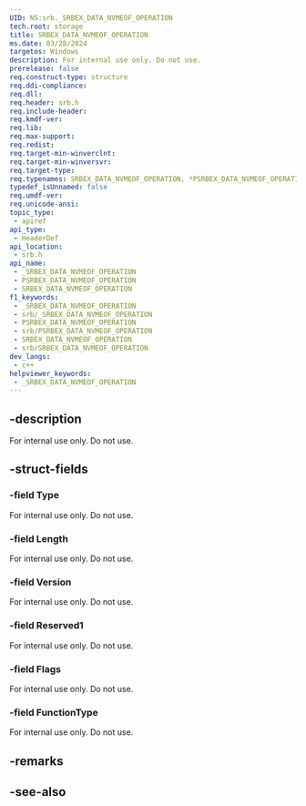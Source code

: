 ```yaml
---
UID: NS:srb._SRBEX_DATA_NVMEOF_OPERATION
tech.root: storage
title: SRBEX_DATA_NVMEOF_OPERATION
ms.date: 03/28/2024
targetos: Windows
description: For internal use only. Do not use.
prerelease: false
req.construct-type: structure
req.ddi-compliance: 
req.dll: 
req.header: srb.h
req.include-header: 
req.kmdf-ver: 
req.lib: 
req.max-support: 
req.redist: 
req.target-min-winverclnt: 
req.target-min-winversvr: 
req.target-type: 
req.typenames: SRBEX_DATA_NVMEOF_OPERATION, *PSRBEX_DATA_NVMEOF_OPERATION
typedef_isUnnamed: false
req.umdf-ver: 
req.unicode-ansi: 
topic_type:
 - apiref
api_type:
 - HeaderDef
api_location:
 - srb.h
api_name:
 - _SRBEX_DATA_NVMEOF_OPERATION
 - PSRBEX_DATA_NVMEOF_OPERATION
 - SRBEX_DATA_NVMEOF_OPERATION
f1_keywords:
 - _SRBEX_DATA_NVMEOF_OPERATION
 - srb/_SRBEX_DATA_NVMEOF_OPERATION
 - PSRBEX_DATA_NVMEOF_OPERATION
 - srb/PSRBEX_DATA_NVMEOF_OPERATION
 - SRBEX_DATA_NVMEOF_OPERATION
 - srb/SRBEX_DATA_NVMEOF_OPERATION
dev_langs:
 - c++
helpviewer_keywords:
 - _SRBEX_DATA_NVMEOF_OPERATION
---
```


## -description

For internal use only. Do not use.

## -struct-fields

### -field Type

For internal use only. Do not use.

### -field Length

For internal use only. Do not use.

### -field Version

For internal use only. Do not use.

### -field Reserved1

For internal use only. Do not use.

### -field Flags

For internal use only. Do not use.

### -field FunctionType

For internal use only. Do not use.

## -remarks

## -see-also
